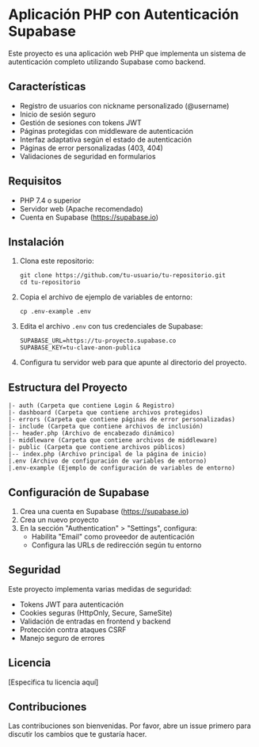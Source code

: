 # Aplicación PHP con Autenticación Supabase

Este proyecto es una aplicación web PHP que implementa un sistema de autenticación completo utilizando Supabase como backend.

## Características

- Registro de usuarios con nickname personalizado (@username)
- Inicio de sesión seguro
- Gestión de sesiones con tokens JWT
- Páginas protegidas con middleware de autenticación
- Interfaz adaptativa según el estado de autenticación
- Páginas de error personalizadas (403, 404)
- Validaciones de seguridad en formularios

## Requisitos

- PHP 7.4 o superior
- Servidor web (Apache recomendado)
- Cuenta en Supabase (https://supabase.io)

## Instalación

1. Clona este repositorio:
   ```
   git clone https://github.com/tu-usuario/tu-repositorio.git
   cd tu-repositorio
   ```

2. Copia el archivo de ejemplo de variables de entorno:
   ```
   cp .env-example .env
   ```

3. Edita el archivo `.env` con tus credenciales de Supabase:
   ```
   SUPABASE_URL=https://tu-proyecto.supabase.co
   SUPABASE_KEY=tu-clave-anon-publica
   ```

4. Configura tu servidor web para que apunte al directorio del proyecto.

## Estructura del Proyecto

```
|- auth (Carpeta que contiene Login & Registro)
|- dashboard (Carpeta que contiene archivos protegidos)
|- errors (Carpeta que contiene páginas de error personalizadas)
|- include (Carpeta que contiene archivos de inclusión)
|-- header.php (Archivo de encabezado dinámico)
|- middleware (Carpeta que contiene archivos de middleware)
|- public (Carpeta que contiene archivos públicos)
|-- index.php (Archivo principal de la página de inicio)
|.env (Archivo de configuración de variables de entorno)
|.env-example (Ejemplo de configuración de variables de entorno)
```

## Configuración de Supabase

1. Crea una cuenta en Supabase (https://supabase.io)
2. Crea un nuevo proyecto
3. En la sección "Authentication" > "Settings", configura:
   - Habilita "Email" como proveedor de autenticación
   - Configura las URLs de redirección según tu entorno

## Seguridad

Este proyecto implementa varias medidas de seguridad:
- Tokens JWT para autenticación
- Cookies seguras (HttpOnly, Secure, SameSite)
- Validación de entradas en frontend y backend
- Protección contra ataques CSRF
- Manejo seguro de errores

## Licencia

[Especifica tu licencia aquí]

## Contribuciones

Las contribuciones son bienvenidas. Por favor, abre un issue primero para discutir los cambios que te gustaría hacer.
